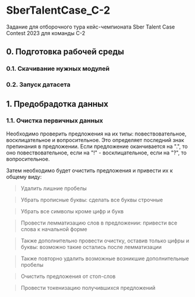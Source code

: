 # SberTalentCase_C-2
Задание для отборочного тура кейс-чемпионата Sber Talent Case Contest 2023 для команды С-2

## 0. Подготовка рабочей среды
### 0.1. Скачивание нужных модулей
### 0.2. Запуск датасета

## 1. Предобрадотка данных
### 1.1. Очистка первичных данных
Необходимо проверить предложения на их типы: повествовательное, восклицательное и вопросительное. Это определяет последний знак препинания в предложении. Если предложение оканчивается на ".", то оно повествовательное, если на "!" - восклицательное, если на "?", то вопросительное.

Затем необходимо будет очистить предложения и привести их к общему виду:
> Удалить лишние пробелы

> Убрать прописные буквы: сделать все буквы строчные

> Убрать все символы кроме цифр и букв

> Провести лемматизацию слов в предложении: привести все слова к начальной форме

> Также дополнительно провести очистку, оставив только цифры и буквы: возможно такие остались после лемматизации

> Также повторно удалить возможные возникшие дополнительные пробелы

> Очистить предложения от стоп-слов

> Провести токенизацию получившихся предложений
